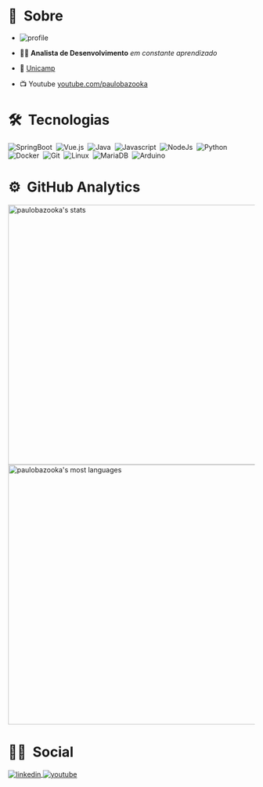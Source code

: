 # :construction: &nbsp;Sobre
- ![profile](https://komarev.com/ghpvc/?username=paulobazooka&color=blue)
- :man_technologist: **Analista de Desenvolvimento** *em constante aprendizado* 

- :department_store: [Unicamp](https://unicamp.br)

- :tv: Youtube [youtube.com/paulobazooka](https://www.youtube.com/channel/UCtheDUkH6LqwQaay4yClrOQ)

# 🛠 &nbsp;Tecnologias

![SpringBoot](https://img.shields.io/badge/-SpringBoot-05122A?style=flat&logo=springboot)&nbsp;
![Vue.js](https://img.shields.io/badge/-vue.js-05122A?style=flat&logo=vue.js)&nbsp;
![Java](https://img.shields.io/badge/-Java-05122A?style=flat&logo=java)&nbsp;
![Javascript](https://img.shields.io/badge/-Javascript-05122A?style=flat&logo=javascript)&nbsp;
![NodeJs](https://img.shields.io/badge/-Node.js-05122A?style=flat&logo=node.js)&nbsp;
![Python](https://img.shields.io/badge/-Python-05122A?style=flat&logo=python)&nbsp;
![Docker](https://img.shields.io/badge/-Docker-05122A?style=flat&logo=docker)&nbsp;
![Git](https://img.shields.io/badge/-Git-05122A?style=flat&logo=git)&nbsp;
![Linux](https://img.shields.io/badge/-Linux-05122A?style=flat&logo=linux)&nbsp;
![MariaDB](https://img.shields.io/badge/-MariaDB-05122A?style=flat&logo=mariadb)&nbsp;
![Arduino](https://img.shields.io/badge/-Arduino-05122A?style=flat&logo=arduino)

# ⚙️ &nbsp;GitHub Analytics

<p align="left">
<img width="530em" src="https://github-readme-stats.vercel.app/api?username=paulobazooka&show_icons=true" alt="paulobazooka's stats"/>
<img width="530em" src="https://github-readme-stats.vercel.app/api/top-langs/?username=paulobazooka&layout=compact" alt="paulobazooka's most languages"/>
</p>

# 👨🏽 &nbsp;Social

<p align="left" style="background:none">
<a href="https://www.linkedin.com/in/paulo-s%C3%A9rgio-do-nascimento-595a61113/" target="_blank">
  <img align="center" src="https://img.shields.io/badge/-paulobazooka-05122A?style=flat&logo=linkedin" alt="linkedin"/>
</a>
<a href="https://www.youtube.com/channel/UCtheDUkH6LqwQaay4yClrOQ" target="_blank">
 <img align="center" src="https://img.shields.io/badge/-paulobazooka-05122A?style=flat&logo=youtube" alt="youtube"/>
</a>
</p>
